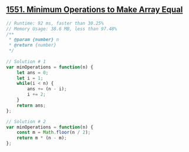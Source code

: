 ## [1551. Minimum Operations to Make Array Equal](https://leetcode.com/problems/minimum-operations-to-make-array-equal/)
```javascript
// Runtime: 92 ms, faster than 30.25%
// Memory Usage: 38.6 MB, less than 97.48%
/**
 * @param {number} n
 * @return {number}
 */
 
// Solution # 1
var minOperations = function(n) {
    let ans = 0;
    let i = 1;
    while(i < n) {
        ans += (n - i);
        i += 2;
    }
    return ans;
};

// Solution # 2
var minOperations = function(n) {
    const m = Math.floor(n / 2);
    return m * (n - m);
};
```

